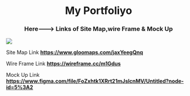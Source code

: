 <h1 align="center">My Portfoliyo</h1>
<h3 align="center">Here---> Links of Site Map,wire Frame & Mock Up</h3>
<image align="center" src="assests\readme\MacBook Pro 16_ - 1.png">

 Site Map Link **https://www.gloomaps.com/jaxYeegQnq**
 
 Wire Frame Link **https://wireframe.cc/m1Gdus**
 
 Mock Up Link **https://www.figma.com/file/FoZxhtk1XRrt21mJslcnMV/Untitled?node-id=5%3A2**
